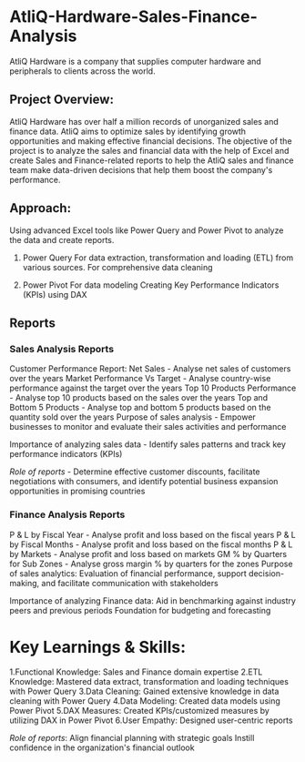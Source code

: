 # AtliQ-Hardware-Sales-Finance-Analysis

AtliQ Hardware is a company that supplies computer hardware and peripherals to clients across the world.

## Project Overview:
AtliQ Hardware has over half a million records of unorganized sales and finance data. AtliQ aims to optimize sales by identifying growth opportunities and making effective financial decisions. The objective of the project is to analyze the sales and financial data with the help of Excel and create Sales and Finance-related reports to help the AtliQ sales and finance team make data-driven decisions that help them boost the company's performance.

## Approach:
Using advanced Excel tools like Power Query and Power Pivot to analyze the data and create reports.

1. Power Query
For data extraction, transformation and loading (ETL) from various sources.
For comprehensive data cleaning

2. Power Pivot
For data modeling
Creating Key Performance Indicators (KPIs) using DAX


## Reports

### Sales Analysis Reports
Customer Performance Report: Net Sales - Analyse net sales of customers over the years
Market Performance Vs Target - Analyse country-wise performance against the target over the years
Top 10 Products Performance - Analyse top 10 products based on the sales over the years
Top and Bottom 5 Products - Analyse top and bottom 5 products based on the quantity sold over the years
Purpose of sales analysis - Empower businesses to monitor and evaluate their sales activities and performance

Importance of analyzing sales data - Identify sales patterns and track key performance indicators (KPIs)

*Role of reports* - Determine effective customer discounts, facilitate negotiations with consumers, and identify potential business expansion opportunities in promising countries

### Finance Analysis Reports
P & L by Fiscal Year - Analyse profit and loss based on the fiscal years
P & L by Fiscal Months - Analyse profit and loss based on the fiscal months
P & L by Markets - Analyse profit and loss based on markets
GM % by Quarters for Sub Zones - Analyse gross margin % by quarters for the zones
Purpose of sales analytics: Evaluation of financial performance, support decision-making, and facilitate communication with stakeholders

Importance of analyzing Finance data: Aid in benchmarking against industry peers and previous periods Foundation for budgeting and forecasting


# Key Learnings & Skills:
1.Functional Knowledge: Sales and Finance domain expertise
2.ETL Knowledge: Mastered data extract, transformation and loading techniques with Power Query
3.Data Cleaning: Gained extensive knowledge in data cleaning with Power Query
4.Data Modeling: Created data models using Power Pivot
5.DAX Measures: Created KPIs/customized measures by utilizing DAX in Power Pivot
6.User Empathy: Designed user-centric reports

*Role of reports*: Align financial planning with strategic goals Instill confidence in the organization's financial outlook
